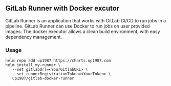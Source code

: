 ## GitLab Runner with Docker excutor

GitLab Runner is an application that works with GitLab CI/CD to run jobs in a pipeline. GitLab Runner can use Docker to run jobs on user provided images.
The docker executor allows a clean build environment, with easy dependency management.

### Usage

```
helm repo add up1987 https://charts.up1987.com
helm install my-runner \
   --set gitlabUrl=<YourGitlabURL> \
   --set runnerRegistrationToken=<YourToken> \
   up1987/gitlab-docker-runner
```